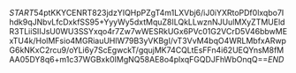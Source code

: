 $START$54ptKKYCENRT823jdzYIQHpPZgT4m1LXVbj6/iJ0iYXRtoPDf0lxqbo7Ihdk9qJNbvLfcDxkfSS95+YyyWy5dxtMquZ8ILQkLLwznNJUulMXyZTMUEldR3TLiiSIIJsU0WU3SSYxqo4r7Zw7wWESRkUGx6PVc01G2VCrD5V46bbwMExTU4k/HolMFsio4MGRiauUHlW79B3yVKBgI/vT3VvM4bqO4WRLMbfxARwpG6kNKxC2rcu9/oYLi6y7ScEgwckT/gqujMK74CQLtEsFFn4i62UEQYnsM8fMAA05DY8q6+m1c37WGBxk0IMgNQ58AE8o4plxqFGQDJFhWbOnqQ==$END$